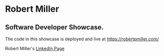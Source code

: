 # Robert Miller
## Software Developer Showcase.

The code in this showcase is deployed and live at https://robertpmiller.com/

Robert Miller's [LinkedIn Page](https://www.linkedin.com/in/rpmiller4)
